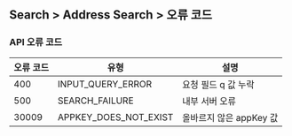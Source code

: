 ## Search > Address Search > 오류 코드

### API 오류 코드

| 오류 코드 | 유형 | 설명 |
| ----- | --- | --- |
| 400 | INPUT\_QUERY\_ERROR | 요청 필드 q 값 누락 |
| 500 | SEARCH_FAILURE | 내부 서버 오류 |
| 30009 | APPKEY\_DOES\_NOT\_EXIST | 올바르지 않은 appKey 값 |

